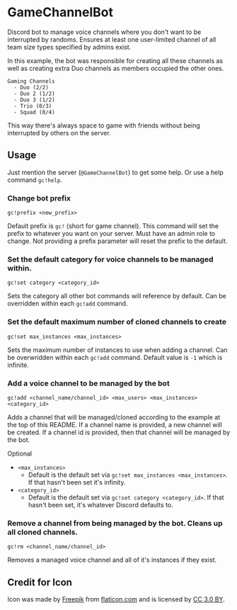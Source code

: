 # GameChannelBot

Discord bot to manage voice channels where you don't want to be interrupted by randoms. Ensures at least one user-limited channel of all team size types specified by admins exist.

In this example, the bot was responsible for creating all these channels as well as creating extra Duo channels as members occupied the other ones.

```
Gaming Channels
  - Duo (2/2)
  - Duo 2 (1/2)
  - Duo 3 (1/2)
  - Trio (0/3)
  - Squad (0/4)
```

This way there's always space to game with friends without being interrupted by others on the server.

## Usage

Just mention the server (`@GameChannelBot`) to get some help. Or use a help command `gc!help`.

### Change bot prefix

`gc!prefix <new_prefix>`

Default prefix is `gc!` (short for game channel). This command will set the prefix to whatever you want on your server. Must have an admin role to change. Not providing a prefix parameter will reset the prefix to the default.

### Set the default category for voice channels to be managed within.

`gc!set category <category_id>`

Sets the category all other bot commands will reference by default. Can be overridden within each `gc!add` command.

### Set the default maximum number of cloned channels to create

`gc!set max_instances <max_instances>`

Sets the maximum number of instances to use when adding a channel. Can be overwridden within each `gc!add` command. Default value is `-1` which is infinite.

### Add a voice channel to be managed by the bot

`gc!add <channel_name/channel_id> <max_users> <max_instances> <category_id>`

Adds a channel that will be managed/cloned according to the example at the top of this README. If a channel name is provided, a new channel will be created. If a channel id is provided, then that channel will be managed by the bot.

Optional

- `<max_instances>`
  - Default is the default set via `gc!set max_instances <max_instances>`. If that hasn't been set it's infinity.
- `<category_id>`
  - Default is the default set via `gc!set category <category_id>`. If that hasn't been set, it's whatever Discord defaults to.

### Remove a channel from being managed by the bot. Cleans up all cloned channels.

`gc!rm <channel_name/channel_id>`

Removes a managed voice channel and all of it's instances if they exist.


## Credit for Icon

Icon was made by [Freepik](https://www.freepik.com/) from [flaticon.com](https://www.flaticon.com/) and is licensed by [CC 3.0 BY](http://creativecommons.org/licenses/by/3.0/).
